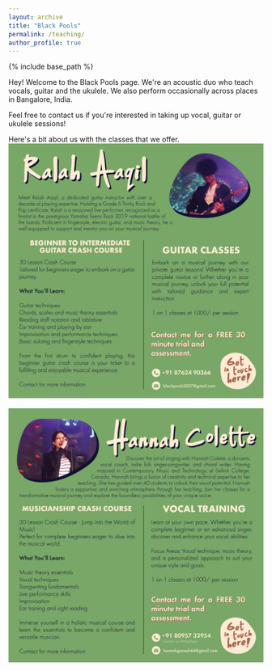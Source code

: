 ```yaml
---
layout: archive
title: "Black Pools"
permalink: /teaching/
author_profile: true
---
```


{% include base_path %}

Hey! Welcome to the Black Pools page. We're an acoustic duo who teach vocals, guitar and the ukulele. We also perform occasionally across places in Bangalore, India.

Feel free to contact us if you're interested in taking up vocal, guitar or ukulele sessions!

Here's a bit about us with the classes that we offer.
<img src="/images/blackpools1.jpg"><br/><br/>
<img src="/images/blackpools2.jpg">




